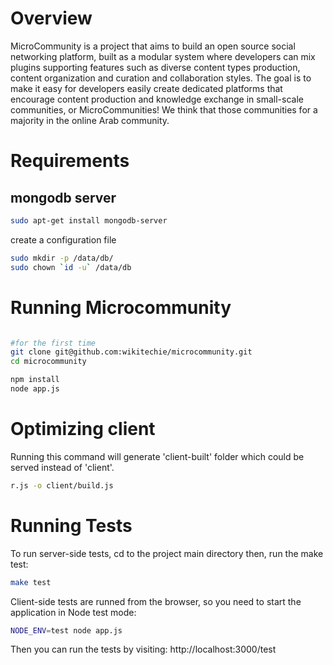 Overview
============

MicroCommunity is a project that aims to build an open source social networking platform, built as a modular system where developers can mix plugins supporting features such as diverse content types production, content organization and curation and collaboration styles. The goal is to make it easy for developers easily create dedicated platforms that encourage content production and knowledge exchange in small-scale communities, or MicroCommunities! We think that those communities for a majority in the online Arab community.

Requirements
============
mongodb server
--------------

```bash
sudo apt-get install mongodb-server
```

create a configuration file

```bash
sudo mkdir -p /data/db/
sudo chown `id -u` /data/db
```

Running Microcommunity
======================

```bash

#for the first time
git clone git@github.com:wikitechie/microcommunity.git
cd microcommunity

npm install
node app.js
```


Optimizing client
======================
Running this command will generate 'client-built' folder which could be served instead of 'client'.

```bash
r.js -o client/build.js
```

Running Tests
======================

To run server-side tests, cd to the project main directory then, run the make test:

```bash
make test
```

Client-side tests are runned from the browser, so you need to start the application in Node test mode:

```bash
NODE_ENV=test node app.js
```

Then you can run the tests by visiting: http://localhost:3000/test


